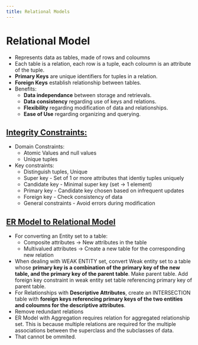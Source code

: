 ```yaml
---
title: Relational Models
---
```

# Relational Model
- Represents data as tables, made of rows and coloumns
- Each table is a relation, each row is a tuple, each coloumn is an attribute of the tuple.
- **Primary Keys** are unique identifiers for tuples in a relation.
- **Foreign Keys** establish relationship between tables.  
- Benefits:
    - **Data independance** between storage and retrievals.
    - **Data consistency** regarding use of keys and relations.
    - **Flexibility** regarding modification of data and relationships.
    - **Ease of Use** regarding organizing and querying.

## <ins>Integrity Constraints: 
- Domain Constraints:
    - Atomic Values and null values
    - Unique tuples
- Key constraints:
    - Distinguish tuples, Unique
    - Super key - Set of 1 or more attributes that identiy tuples uniquely
    - Candidate key - Minimal super key (set -> 1 element)
    - Primary key - Candidate key chosen based on infrequent updates
    - Foreign key - Check consistency of data
    - General constraints - Avoid errors during modification

## <ins>ER Model to Relational Model
- For converting an Entity set to a table:
    - Composite attributes -> New attributes in the table
    - Multivalued attributes -> Create a new table for the corresponding new relation
- When dealing with WEAK ENTITY set, convert Weak entity set to a table whose **primary key is a combination of the primary key of the new table, and the primary key of the parent table**. Make parent table. Add foreign key constraint in weak entity set table referencing primary key of parent table.
- For Relationships with **Descriptive Attributes**, create an INTERSECTION table with **foreign keys referencing primary keys of the two entities and coloumns for the descriptive attributes**.
- Remove redundant relations
- ER Model with Aggregation requires relation for aggregated relationship set. This is because multiple relations are required for the multiple associations between the superclass and the subclasses of data. 
- That cannot be ommited.